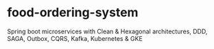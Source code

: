 # food-ordering-system
Spring boot microservices with Clean &amp; Hexagonal architectures, DDD, SAGA, Outbox, CQRS, Kafka, Kubernetes &amp; GKE
